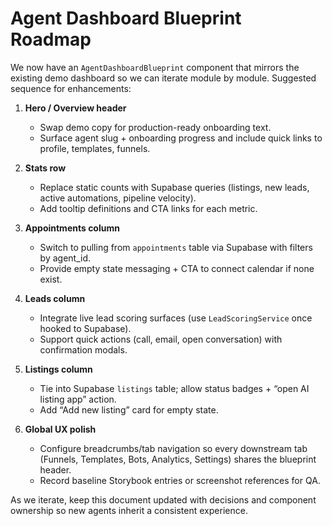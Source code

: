 # Agent Dashboard Blueprint Roadmap

We now have an `AgentDashboardBlueprint` component that mirrors the existing demo dashboard so we can iterate module by module. Suggested sequence for enhancements:

1. **Hero / Overview header**
   - Swap demo copy for production-ready onboarding text.
   - Surface agent slug + onboarding progress and include quick links to profile, templates, funnels.

2. **Stats row**
   - Replace static counts with Supabase queries (listings, new leads, active automations, pipeline velocity).
   - Add tooltip definitions and CTA links for each metric.

3. **Appointments column**
   - Switch to pulling from `appointments` table via Supabase with filters by agent_id.
   - Provide empty state messaging + CTA to connect calendar if none exist.

4. **Leads column**
   - Integrate live lead scoring surfaces (use `LeadScoringService` once hooked to Supabase).
   - Support quick actions (call, email, open conversation) with confirmation modals.

5. **Listings column**
   - Tie into Supabase `listings` table; allow status badges + “open AI listing app” action.
   - Add “Add new listing” card for empty state.

6. **Global UX polish**
   - Configure breadcrumbs/tab navigation so every downstream tab (Funnels, Templates, Bots, Analytics, Settings) shares the blueprint header.
   - Record baseline Storybook entries or screenshot references for QA.

As we iterate, keep this document updated with decisions and component ownership so new agents inherit a consistent experience.
